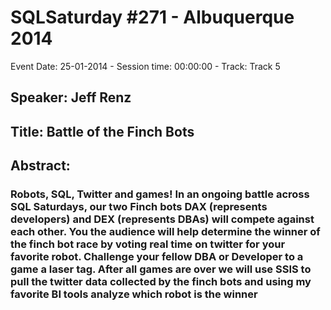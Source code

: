 # SQLSaturday #271 - Albuquerque 2014
Event Date: 25-01-2014 - Session time: 00:00:00 - Track: Track 5
## Speaker: Jeff Renz
## Title: Battle of the Finch Bots
## Abstract:
### Robots, SQL, Twitter and games!  In an ongoing battle across SQL Saturdays, our two Finch bots DAX (represents developers) and DEX (represents DBAs) will compete against each other. You the audience will help determine the winner of the finch bot race by voting real time on twitter for your favorite robot. Challenge your fellow DBA or Developer to a game a laser tag.  After all games are over we will use SSIS to pull the twitter data collected by the finch bots and using my favorite BI tools analyze which robot is the winner
